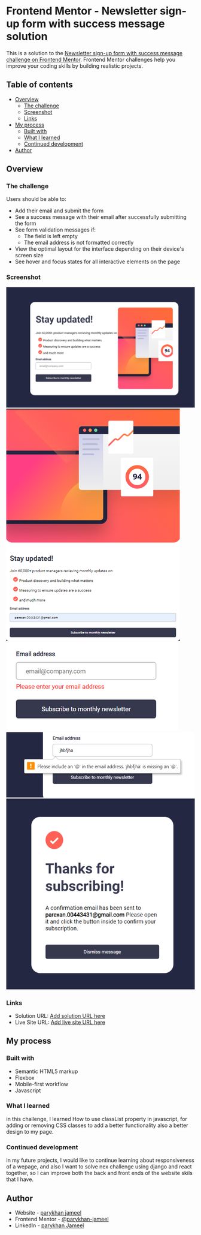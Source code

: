 # Frontend Mentor - Newsletter sign-up form with success message solution

This is a solution to the [Newsletter sign-up form with success message challenge on Frontend Mentor](https://www.frontendmentor.io/challenges/newsletter-signup-form-with-success-message-3FC1AZbNrv). Frontend Mentor challenges help you improve your coding skills by building realistic projects. 

## Table of contents

- [Overview](#overview)
  - [The challenge](#the-challenge)
  - [Screenshot](#screenshot)
  - [Links](#links)
- [My process](#my-process)
  - [Built with](#built-with)
  - [What I learned](#what-i-learned)
  - [Continued development](#continued-development)
- [Author](#author)






## Overview

### The challenge

Users should be able to:

- Add their email and submit the form
- See a success message with their email after successfully submitting the form
- See form validation messages if:
  - The field is left empty
  - The email address is not formatted correctly
- View the optimal layout for the interface depending on their device's screen size
- See hover and focus states for all interactive elements on the page

### Screenshot

![](./assets/images/desktop.png)
![](./assets/images/mobile.png)
![](./assets/images/empty-field.png)
![](./assets/images/regex.png)
![](./assets/images/success.png)

### Links

- Solution URL: [Add solution URL here](https://your-solution-url.com)
- Live Site URL: [Add live site URL here](https://your-live-site-url.com)

## My process

### Built with

- Semantic HTML5 markup
- Flexbox
- Mobile-first workflow
- Javascript

### What I learned

in this challenge, I learned How to use classList property in javascript, for adding or removing CSS classes to add a better functionality also a better design to my page. 







### Continued development

in my future projects, I would like to continue learning about responsiveness of a wepage, and also I want to solve nex challenge using django and react together, so I can improve both the back and front ends of the website skils that I have.





## Author

- Website - [parykhan jameel](https://parykhanjameel.netlify.app/)
- Frontend Mentor - [@parykhan-jameel](https://www.frontendmentor.io/profile/parykhan-jameel)
- LinkedIn - [parykhan Jameel](https://linkedin.com/in/parykhan-jameel)



